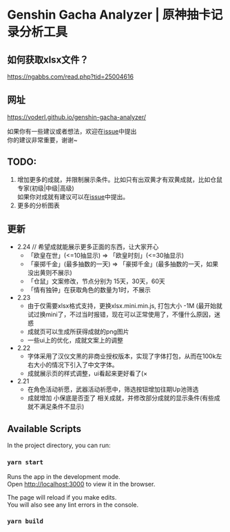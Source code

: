 # Genshin Gacha Analyzer | 原神抽卡记录分析工具

## 如何获取xlsx文件？
https://ngabbs.com/read.php?tid=25004616

## 网址
https://voderl.github.io/genshin-gacha-analyzer/

如果你有一些建议或者想法，欢迎在[issue](https://github.com/voderl/genshin-gacha-analyzer/issues)中提出  
你的建议非常重要，谢谢~

## TODO:
1. 增加更多的成就，并限制展示条件。比如只有出双黄才有双黄成就，比如仓鼠专家(初级|中级|高级)  
   如果你对成就有建议可以在[issue](https://github.com/voderl/genshin-gacha-analyzer/issues)中提出。
2. 更多的分析图表


## 更新
* 2.24 // 希望成就能展示更多正面的东西，让大家开心
  * 「欧皇在世」(<=10抽显示)  =>  「欧皇时刻」(<=30抽显示)
  * 「豪掷千金」(最多抽数的一天) =>  「豪掷千金」(最多抽数的一天，如果没出黄则不展示)
  * 「仓鼠」文案修改，节点分别为 15天，30天，60天
  * 「情有独钟」在获取角色的数量为1时，不展示
* 2.23
  * 由于仅需要xlsx格式支持，更换xlsx.mini.min.js, 打包大小 -1M (最开始就试过换mini了，不过当时报错，现在可以正常使用了，不懂什么原因，迷惑
  * 成就页可以生成所获得成就的png图片
  * 一些ui上的优化，成就文案上的调整
* 2.22
  * 字体采用了汉仪文黑的非商业授权版本，实现了字体打包，从而在100k左右大小的情况下引入了中文字体。
  * 成就展示页的样式调整，ui看起来更好看了(×  
* 2.21 
  * 在角色活动祈愿，武器活动祈愿中，筛选按钮增加往期Up池筛选
  * 成就增加 小保底是否歪了 相关成就，并修改部分成就的显示条件(有些成就不满足条件不显示)

## Available Scripts

In the project directory, you can run:

### `yarn start`

Runs the app in the development mode.\
Open [http://localhost:3000](http://localhost:3000) to view it in the browser.

The page will reload if you make edits.\
You will also see any lint errors in the console.

### `yarn build`


